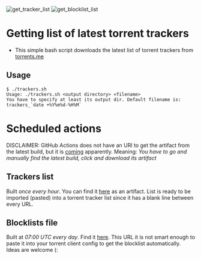 ![get_tracker_list](https://github.com/gfoligna/latest-trackers/workflows/get_tracker_list/badge.svg)
![get_blocklist_list](https://github.com/gfoligna/latest-trackers/workflows/get_blocklist_list/badge.svg)

# Getting list of latest torrent trackers

* This simple bash script downloads the latest list of torrent trackers from [torrents.me](https://torrents.me/)

## Usage

```
$ ./trackers.sh
Usage: ./trackers.sh <output directory> <filename>
You have to specify at least its output dir. Default filename is: trackers_`date +%Y%m%d-%H%M`
```

# Scheduled actions
DISCLAIMER: GitHub Actions does not have an URI to get the artifact from the latest build, but it is [coming](https://github.com/actions/upload-artifact/issues/21) apparently. Meaning: *You have to go and manually find  the latest build, click and download its artifact*
## Trackers list

Built _once every hour_. You can find it [here](https://github.com/gfoligna/latest-trackers/actions?query=workflow%3Aget_tracker_list) as an artifact. List is ready to be imported (pasted) into a torrent tracker list since it has a blank line between every URL.

## Blocklists file

Built at _07:00 UTC every day_.
Find it [here](https://github.com/gfoligna/latest-trackers/actions?query=workflow%3Aget_blocklist_list).
This URL it is not smart enough to paste it into your torrent client config to get the blocklist automatically. Ideas are welcome (:
